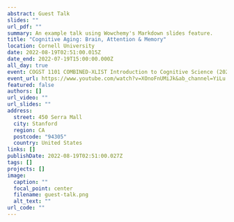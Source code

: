 ```yaml
---
abstract: Guest Talk
slides: ""
url_pdf: ""
summary: An example talk using Wowchemy's Markdown slides feature.
title: "Cognitive Aging: Brain, Attention & Memory"
location: Cornell University
date: 2022-08-19T02:51:00.015Z
date_end: 2022-07-19T15:00:00.000Z
all_day: true
event: COGST 1101 COMBINED-XLIST Introduction to Cognitive Science (2022SU)
event_url: https://www.youtube.com/watch?v=XOnoFnUMiJk&ab_channel=YiLu
featured: false
authors: []
url_video: ""
url_slides: ""
address:
  street: 450 Serra Mall
  city: Stanford
  region: CA
  postcode: "94305"
  country: United States
links: []
publishDate: 2022-08-19T02:51:00.027Z
tags: []
projects: []
image:
  caption: ""
  focal_point: center
  filename: guest-talk.png
  alt_text: ""
url_code: ""
---
```

